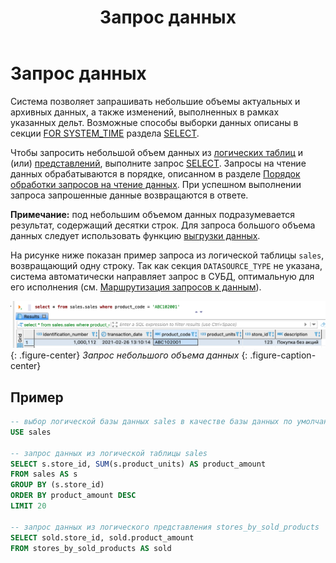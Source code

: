 ﻿---
layout: default
title: Запрос данных
nav_order: 5
parent: Работа с системой
has_children: true
has_toc: false
---

# Запрос данных

Система позволяет запрашивать небольшие объемы актуальных и архивных данных, а также изменений, 
выполненных в рамках указанных дельт. Возможные способы выборки данных описаны в секции 
[FOR SYSTEM_TIME](../../Справочная_информация/Запросы_SQLplus/SELECT/SELECT.md#sect_for_system_time) раздела [SELECT](../../Справочная_информация/Запросы_SQLplus/SELECT/SELECT.md).

Чтобы запросить небольшой объем данных из [логических таблиц](../../Обзор_понятий_компонентов_и_связей/Основные_понятия/Логическая_таблица/Логическая_таблица.md) 
и (или) [представлений](../../Обзор_понятий_компонентов_и_связей/Основные_понятия/Логическое_представление/Логическое_представление.md), 
выполните запрос [SELECT](../../Справочная_информация/Запросы_SQLplus/SELECT/SELECT.md). Запросы на чтение 
данных обрабатываются в порядке, описанном в разделе 
[Порядок обработки запросов на чтение данных](../../Обзор_понятий_компонентов_и_связей/Связи_с_другими_системами_и_компонентами/Порядок_обработки_запросов_на_чтение_данных/Порядок_обработки_запросов_на_чтение_данных.md). 
При успешном выполнении запроса запрошенные данные возвращаются в ответе.

**Примечание:** под небольшим объемом данных подразумевается результат, содержащий десятки строк. 
Для запроса большого объема данных следует использовать функцию [выгрузки данных](../Выгрузка_данных/Выгрузка_данных.md).

На рисунке ниже показан пример запроса из логической таблицы `sales`, возвращающий одну строку. 
Так как секция `DATASOURCE_TYPE` не указана, система автоматически направляет запрос в СУБД, оптимальную 
для его исполнения (см. [Маршрутизация запросов к данным](Маршрутизация_запросов_к_данным/Маршрутизация_запросов_к_данным.md)).

![](Запрос_данных.png)
{: .figure-center}
*Запрос небольшого объема данных*
{: .figure-caption-center}

## Пример

```sql
-- выбор логической базы данных sales в качестве базы данных по умолчанию
USE sales

-- запрос данных из логической таблицы sales
SELECT s.store_id, SUM(s.product_units) AS product_amount
FROM sales AS s
GROUP BY (s.store_id)
ORDER BY product_amount DESC
LIMIT 20

-- запрос данных из логического представления stores_by_sold_products
SELECT sold.store_id, sold.product_amount
FROM stores_by_sold_products AS sold
```